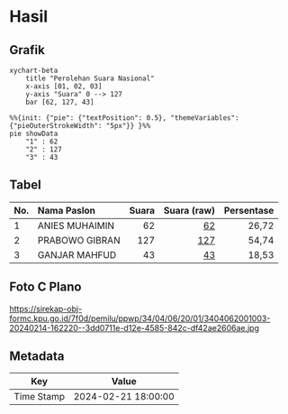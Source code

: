 # Hasil

## Grafik

```mermaid
xychart-beta
    title "Perolehan Suara Nasional"
    x-axis [01, 02, 03]
    y-axis "Suara" 0 --> 127
    bar [62, 127, 43]
```

```mermaid
%%{init: {"pie": {"textPosition": 0.5}, "themeVariables": {"pieOuterStrokeWidth": "5px"}} }%%
pie showData
    "1" : 62
    "2" : 127
    "3" : 43
```

## Tabel

| No. | Nama Paslon    | Suara | Suara (raw) | Persentase |
|:--- |:-------------- | -----:| -----------:| ----------:|
| 1   | ANIES MUHAIMIN | 62    | [62][p-1]   | 26,72      |
| 2   | PRABOWO GIBRAN | 127   | [127][p-2]  | 54,74      |
| 3   | GANJAR MAHFUD  | 43    | [43][p-3]   | 18,53      |


[p-1]: https://github.com/gigit-pemilu/pemilu-2024/blob/main/pilpres/hitung-suara/sub/34-di-yogyakarta/sub/04-sleman/sub/06-mlati/sub/2001-sinduadi/sub/003-tps/sub/paslon-1.txt
[p-2]: https://github.com/gigit-pemilu/pemilu-2024/blob/main/pilpres/hitung-suara/sub/34-di-yogyakarta/sub/04-sleman/sub/06-mlati/sub/2001-sinduadi/sub/003-tps/sub/paslon-2.txt
[p-3]: https://github.com/gigit-pemilu/pemilu-2024/blob/main/pilpres/hitung-suara/sub/34-di-yogyakarta/sub/04-sleman/sub/06-mlati/sub/2001-sinduadi/sub/003-tps/sub/paslon-3.txt

## Foto C Plano

https://sirekap-obj-formc.kpu.go.id/7f0d/pemilu/ppwp/34/04/06/20/01/3404062001003-20240214-162220--3dd0711e-d12e-4585-842c-df42ae2606ae.jpg


## Metadata

| Key        | Value               |
| ---------- | ------------------- |
| Time Stamp | 2024-02-21 18:00:00 |



